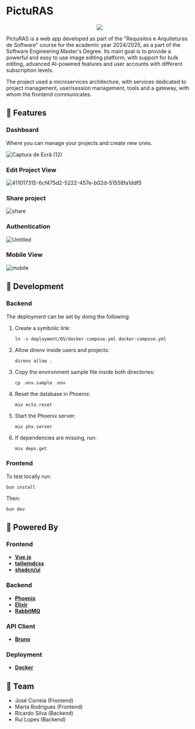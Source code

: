 # PictuRAS

<p align="center">
  <img src="https://github.com/user-attachments/assets/454b3e6d-e245-4e8c-801d-4d64a1e4582e" />
</p>

PictuRAS is a web app developed as part of the "Requisitos e Arquiteturas de Software" course for the academic year 2024/2025, as a part of the Software Engineering Master's Degree. Its main goal is to provide a powerful and easy to use image editing platform, with support for bulk editing, advanced AI-powered features and user accounts with different subscription levels.

The project used a microservices architecture, with services dedicated to project management, user/session management, tools and a gateway, with whom the frontend communicates.

## 📒 Features

### Dashboard

Where you can manage your projects and create new ones.

![Captura de Ecrã (12)](https://github.com/user-attachments/assets/8686c8e1-ba20-4da7-9e33-9bf1df81d8de)


### Edit Project View

![411017315-6cf475d2-5222-457e-b02d-51558fa1ddf5](https://github.com/user-attachments/assets/96971982-4b97-4bf1-a8ab-c05625be7a22)

### Share project

![share](https://github.com/user-attachments/assets/9edfc5d5-ec4f-4980-935a-60bb6df7b394)


### Authentication
![Untitled](https://github.com/user-attachments/assets/6a021909-8a16-4101-a374-7c8f225b59f5)

### Mobile View
![mobile](https://github.com/user-attachments/assets/9a602d6e-215b-4774-ba24-a8ff86ba7aaf)


## 🔨 Development

### Backend

The deployment can be set by doing the following:

1. Create a symbolic link:
   ```
   ln -s deployment/OS/docker-compose.yml docker-compose.yml
   ```
2. Allow direnv inside users and projects:

   ```
   direnv allow .
   ```

3. Copy the environment sample file inside both directories:

   ```
   cp .env.sample .env
   ```

4. Reset the database in Phoenix:

   ```
   mix ecto.reset
   ```

5. Start the Phoenix server:

   ```
   mix phx.server
   ```

6. If dependencies are missing, run:
   ```
   mix deps.get
   ```

### Frontend

To test locally run:

```
bun install
```

Then:

```
bun dev
```

## 🚀 Powered By

### Frontend

- [**Vue.js**](https://vuejs.org/)
- [**tailwindcss**](https://tailwindcss.com/)
- [**shadcn/ui**](https://ui.shadcn.com/)

### Backend

- [**Phoenix**](https://www.phoenixframework.org/)
- [**Elixir**](https://expressjs.com/)
- [**RabbitMQ**](https://www.rabbitmq.com/)

### API Client

- [**Bruno**](https://www.usebruno.com/)

### Deployment

- [**Docker**](https://www.docker.com/)

## 👥 Team

- José Correia (Frontend)
- Marta Rodrigues (Frontend)
- Ricardo Silva (Backend)
- Rui Lopes (Backend)
